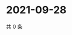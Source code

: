 # 2021-09-28

共 0 条

<!-- BEGIN WEIBO -->
<!-- 最后更新时间 Tue Sep 28 2021 01:17:15 GMT+0800 (China Standard Time) -->

<!-- END WEIBO -->
